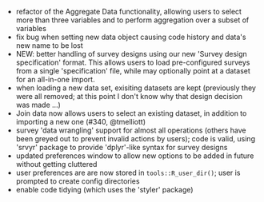 * refactor of the Aggregate Data functionality, allowing users to select more than three variables and to perform aggregation over a subset of variables
* fix bug when setting new data object causing code history and data's new name to be lost
* NEW: better handling of survey designs using our new 'Survey design specification' format. This allows users to load pre-configured surveys from a single 'specification' file, while may optionally point at a dataset for an all-in-one import.
* when loading a new data set, exisiting datasets are kept (previously they were all removed; at this point I don't know why that design decision was made ...)
* Join data now allows users to select an existing dataset, in addition to importing a new one (#340, @tmelliott)
* survey 'data wrangling' support for almost all operations (others have been greyed out to prevent invalid actions by users); code is valid, using 'srvyr' package to provide 'dplyr'-like syntax for survey designs
* updated preferences window to allow new options to be added in future without getting cluttered
* user preferences are are now stored in `tools::R_user_dir()`; user is prompted to create config directories
* enable code tidying (which uses the 'styler' package)



